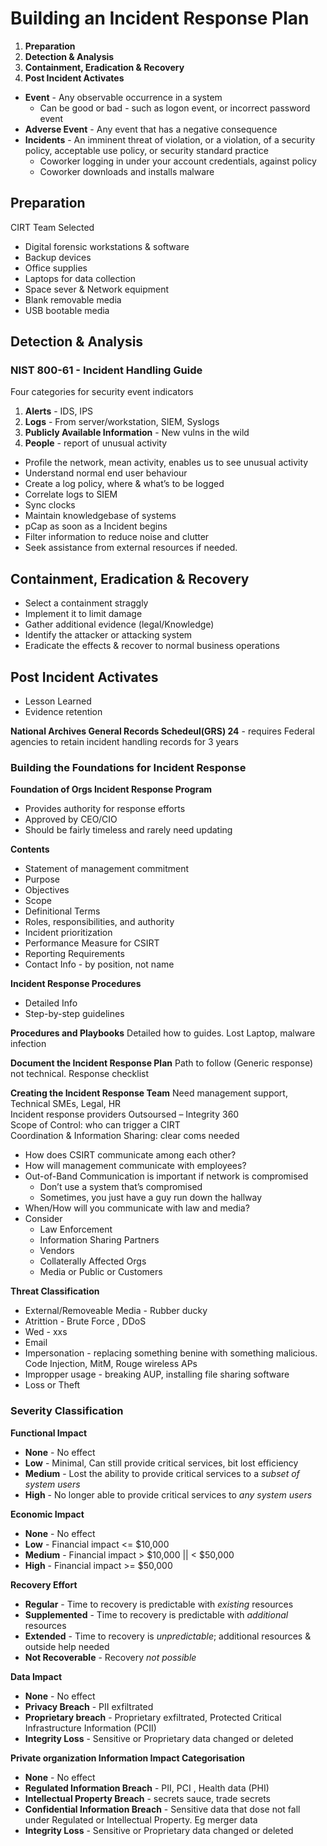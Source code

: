 # Building an Incident Response Plan 

1.	**Preparation**
2.	**Detection & Analysis**
3.	**Containment, Eradication & Recovery**
4.	**Post Incident Activates**

- **Event** - Any observable occurrence in a system
  - Can be good or bad - such as logon event, or incorrect password event
- **Adverse Event** - Any event that has a negative consequence
- **Incidents** - An imminent threat of violation, or a violation, of a security policy, acceptable use policy, or security standard practice
  - Coworker logging in under your account credentials, against policy
  - Coworker downloads and installs malware

## Preparation

CIRT Team Selected  

- Digital forensic workstations & software
- Backup devices
- Office supplies
- Laptops for data collection
- Space sever & Network equipment
- Blank removable media
- USB bootable media

## Detection & Analysis 

### NIST 800-61 - Incident Handling Guide
Four categories for security event indicators 
  1.	**Alerts** - IDS, IPS
  2.	**Logs** - From server/workstation, SIEM, Syslogs
  3.	**Publicly Available Information** - New vulns in the wild
  4.	**People** - report of unusual activity 

- Profile the network, mean activity, enables us to see unusual activity
- Understand normal end user behaviour
- Create a log policy, where & what’s to be logged
- Correlate logs to SIEM
- Sync clocks
- Maintain knowledgebase of systems
- pCap as soon as a Incident begins
- Filter information to reduce noise and clutter
- Seek assistance from external resources if needed.

## Containment, Eradication & Recovery
- Select a containment straggly
- Implement it to limit damage
- Gather additional evidence (legal/Knowledge)
- Identify the attacker or attacking system
- Eradicate the effects & recover to normal business operations

## Post Incident Activates 
- Lesson Learned
- Evidence retention 

**National Archives General Records Schedeul(GRS) 24** - requires Federal agencies to retain incident handling records for 3 years

### Building the Foundations for Incident Response

**Foundation of Orgs Incident Response Program**  

  -	Provides authority for response efforts
  -	Approved by CEO/CIO
  -	Should be fairly timeless and rarely need updating
  
**Contents**  

  -	Statement of management commitment
  -	Purpose
  -	Objectives
  -	Scope
  -	Definitional Terms
  -	Roles, responsibilities, and authority
  -	Incident prioritization
  -	Performance Measure for CSIRT
  -	Reporting Requirements
  -	Contact Info - by position, not name
  
**Incident Response Procedures**  

  -	Detailed Info
  -	Step-by-step guidelines 

**Procedures and Playbooks** Detailed how to guides. Lost Laptop, malware infection  

**Document the Incident Response Plan** Path to follow (Generic response) not technical. Response checklist 

**Creating the Incident Response Team** 
Need management support, Technical SMEs, Legal, HR  
Incident response providers Outsoursed – Integrity 360  
Scope of Control: who can trigger a CIRT  
Coordination & Information Sharing: clear coms needed  

- How does CSIRT communicate among each other?
-	How will management communicate with employees?
-	Out-of-Band Communication is important if network is compromised  
    -	Don’t use a system that’s compromised
    -	Sometimes, you just have a guy run down the hallway
-	When/How will you communicate with law and media?
-	Consider  
    -	Law Enforcement
    -	Information Sharing Partners
    -	Vendors
    -	Collaterally Affected Orgs
    -	Media or Public or Customers
    
**Threat Classification**  

- External/Removeable Media - Rubber ducky
- Atrittion - Brute Force , DDoS
- Wed - xxs
- Email
- Impersonation - replacing something benine with something malicious. Code Injection, MitM, Rouge wireless APs
- Impropper usage - breaking AUP, installing file sharing software
- Loss or Theft

### Severity Classification

**Functional Impact**
- **None** - No effect
- **Low** - Minimal, Can still provide critical services, bit lost efficiency
- **Medium** - Lost the ability to provide critical services to a *subset of system users*
- **High** - No longer able to provide critical services to *any system users*

**Economic Impact**
- **None** - No effect
- **Low** - Financial impact <= $10,000
- **Medium** - Financial impact > $10,000 || < $50,000
- **High** - Financial impact >= $50,000

**Recovery Effort**
- **Regular** - Time to recovery is predictable with *existing* resources
- **Supplemented** - Time to recovery is predictable with *additional* resources
- **Extended** - Time to recovery is *unpredictable*; additional resources & outside help needed
- **Not Recoverable** - Recovery *not possible*

**Data Impact**
- **None** - No effect
- **Privacy Breach** - PII exfiltrated 
- **Proprietary breach** - Proprietary exfiltrated, Protected Critical Infrastructure Information (PCII)
- **Integrity Loss** - Sensitive or Proprietary data changed or deleted

**Private organization Information Impact Categorisation**
- **None** - No effect
- **Regulated Information Breach** - PII, PCI , Health data (PHI)
- **Intellectual Property Breach** - secrets sauce, trade secrets
- **Confidential Information Breach** - Sensitive data that dose not fall under Regulated or Intellectual Property. Eg merger data
- **Integrity Loss** - Sensitive or Proprietary data changed or deleted
